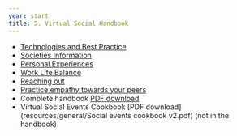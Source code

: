 ```yaml
---
year: start
title: 5. Virtual Social Handbook
---
```


- [Technologies and Best Practice](https://drive.google.com/file/d/1o3I8b5yofpKiT2wXbEerzFH0jrRjCT8q/view?usp=sharing)
- [Societies Information](https://drive.google.com/file/d/19ej5e7wDonS-ee1enZJ6iShmF3GxU62P/view?usp=sharing)
- [Personal Experiences](https://drive.google.com/file/d/1fyJzbmbtebWCSLXbcqwZtrfGObH3TeR6/view?usp=sharing)
- [Work Life Balance](https://drive.google.com/file/d/1fGxFJH4OrfvUIdRocABj7rGbwlhepOO0/view?usp=sharing)
- [Reaching out](https://drive.google.com/file/d/1ZUPiDE1lXZcbNLtMIfQ1nJXpj6oTqifp/view?usp=sharing)
- [Practice empathy towards your peers](https://drive.google.com/file/d/1TixW-3kzS1iuP7HWTfOOx9st1N0s7bZY/view?usp=sharing)
- Complete handbook [PDF download](resources/general/virtual-social-handbook-v3.pdf)
- Virtual Social Events Cookbook [PDF download](resources/general/Social events cookbook v2.pdf) (not in the handbook)
